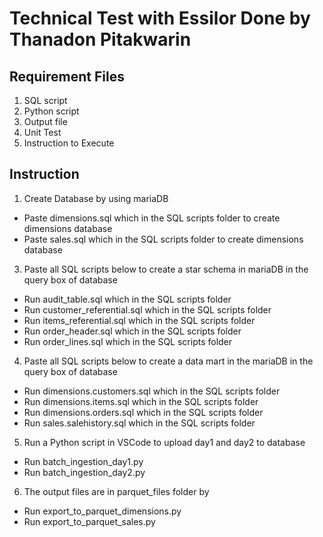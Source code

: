 # Technical Test with Essilor Done by Thanadon Pitakwarin

## Requirement Files
1. SQL script
2. Python script
3. Output file
4. Unit Test
5. Instruction to Execute

## Instruction
1. Create Database by using mariaDB
  * Paste dimensions.sql which in the SQL scripts folder to create dimensions database
  * Paste sales.sql which in the SQL scripts folder to create dimensions database

3. Paste all SQL scripts below to create a star schema in mariaDB in the query box of database
  * Run audit_table.sql which in the SQL scripts folder
  * Run customer_referential.sql which in the SQL scripts folder
  * Run items_referential.sql which in the SQL scripts folder
  * Run order_header.sql which in the SQL scripts folder
  * Run order_lines.sql which in the SQL scripts folder

4. Paste all SQL scripts below to create a data mart in the mariaDB in the query box of database
  * Run dimensions.customers.sql which in the SQL scripts folder
  * Run dimensions.items.sql which in the SQL scripts folder
  * Run dimensions.orders.sql which in the SQL scripts folder
  * Run sales.salehistory.sql which in the SQL scripts folder

5. Run a Python script in VSCode to upload day1 and day2 to database
  * Run batch_ingestion_day1.py
  * Run batch_ingestion_day2.py

6. The output files are in parquet_files folder by
  * Run export_to_parquet_dimensions.py
  * Run export_to_parquet_sales.py
